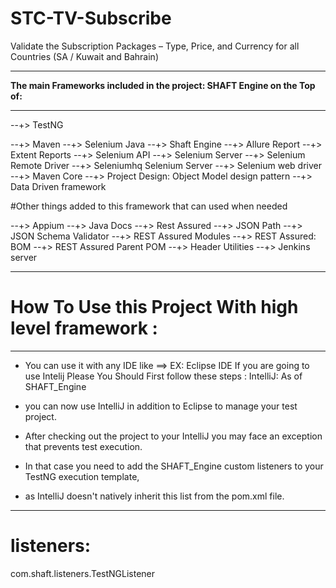 # STC-TV-Subscribe
Validate the Subscription Packages – Type, Price, and Currency for all Countries (SA / Kuwait and Bahrain)


 -----------------------------------------------------

**The main Frameworks included in the project: SHAFT Engine on the Top of:**

-----------------------------------------------------
--+> TestNG

--+> Maven
--+> Selenium Java
--+> Shaft Engine
--+> Allure Report
--+> Extent Reports
--+> Selenium API
--+> Selenium Server
--+> Selenium Remote Driver
--+> Seleniumhq Selenium Server
--+> Selenium web driver 
--+> Maven Core
--+> Project Design: Object Model design pattern
--+> Data Driven framework

#Other things added to this framework  that can used when needed 

--+> Appium 
--+> Java Docs
--+> Rest Assured 
--+> JSON Path
--+> JSON Schema Validator
--+> REST Assured Modules
--+> REST Assured: BOM
--+> REST Assured Parent POM
--+> Header Utilities
--+> Jenkins server 


-----------------------------------------------------
# How To Use this Project With high level framework : 
-----------------------------------------------------
* You can use it with any IDE like ==> EX: Eclipse IDE If you are going to use Intelij Please You Should First follow these steps : IntelliJ: As of SHAFT_Engine 
* you can now use IntelliJ in addition to Eclipse to manage your test project.

* After checking out the project to your IntelliJ you may face an exception that prevents test execution.

* In that case you need to add the SHAFT_Engine custom listeners to your TestNG execution template, 
* as IntelliJ doesn't natively inherit this list from the pom.xml file.

 -----------------------------------------------------

# listeners: 
com.shaft.listeners.TestNGListener
